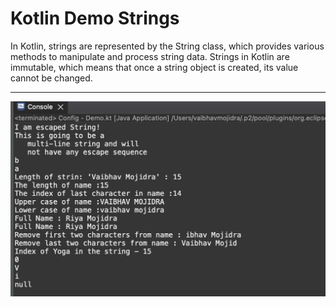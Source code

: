 # Kotlin Demo Strings

In Kotlin, strings are represented by the String class, which provides various methods to manipulate and process string data. Strings in Kotlin are immutable, which means that once a string object is created, its value cannot be changed.

___

[![Vaibhav Mojidra - 1.jpeg](https://raw.githubusercontent.com/VaibhavMojidra/Kotlin---Demo-Strings/master/output/1.jpeg "Vaibhav Mojidra")](https://vaibhavmojidra.github.io/site/)